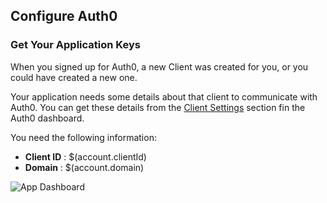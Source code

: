 ## Configure Auth0

### Get Your Application Keys

  When you signed up for Auth0, a new Client was created for you, or you could have created a new one.

  Your application needs some details about that client to communicate with Auth0. You can get these details from the [Client Settings](${manage_url}/#/clients/${account.clientId}/settings) section fin the Auth0 dashboard.

  You need the following information:
  * **Client ID** : $(account.clientId)
  * **Domain** : $(account.domain)

  ![App Dashboard](/media/articles/dashboard/client_settings.png)
